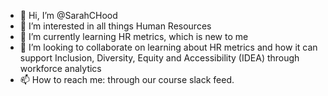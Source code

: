 - 👋 Hi, I’m @SarahCHood
- 👀 I’m interested in all things Human Resources
- 🌱 I’m currently learning HR metrics, which is new to me
- 💞️ I’m looking to collaborate on learning about HR metrics and how it can support Inclusion, Diversity, Equity and Accessibility (IDEA) through workforce analytics
- 📫 How to reach me:  through our course slack feed.

<!---
SarahCHood/SarahCHood is a ✨ special ✨ repository because its `README.md` (this file) appears on your GitHub profile.
You can click the Preview link to take a look at your changes.
--->
